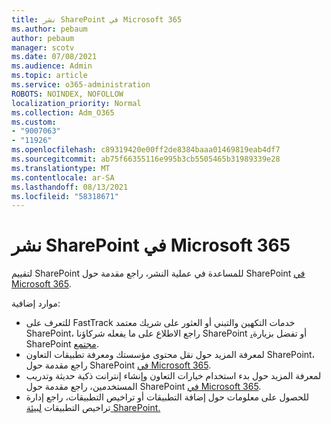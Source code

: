 ```yaml
---
title: نشر SharePoint في Microsoft 365
ms.author: pebaum
author: pebaum
manager: scotv
ms.date: 07/08/2021
ms.audience: Admin
ms.topic: article
ms.service: o365-administration
ROBOTS: NOINDEX, NOFOLLOW
localization_priority: Normal
ms.collection: Adm_O365
ms.custom:
- "9007063"
- "11926"
ms.openlocfilehash: c89319420e00ff2de8384baaa01469819eab4df7
ms.sourcegitcommit: ab75f66355116e995b3cb5505465b31989339e28
ms.translationtype: MT
ms.contentlocale: ar-SA
ms.lasthandoff: 08/13/2021
ms.locfileid: "58318671"
---
```

# <a name="deploy-sharepoint-in-microsoft-365"></a>نشر SharePoint في Microsoft 365

لتقييم SharePoint للمساعدة في عملية النشر، راجع مقدمة حول SharePoint [في Microsoft 365](https://docs.microsoft.com/sharepoint/introduction). 

موارد إضافية: 

- للتعرف على FastTrack خدمات التكهين والتبني أو العثور على شريك معتمد SharePoint، راجع الاطلاع على ما يفعله شركاؤنا SharePoint [،](https://docs.microsoft.com/microsoft-365/sharepoint/sharepoint-partners-sharepoint-support)أو تفضل بزيارة SharePoint [مجتمع](https://techcommunity.microsoft.com/t5/sharepoint/ct-p/SharePoint). 
- لمعرفة المزيد حول نقل محتوى مؤسستك ومعرفة تطبيقات التعاون SharePoint، راجع مقدمة حول SharePoint [في Microsoft 365](https://docs.microsoft.com/sharepoint/introduction#migration). 
- لمعرفة المزيد حول بدء استخدام خيارات التعاون وإنشاء إنترانت ذكية حديثة وتدريب المستخدمين، راجع مقدمة حول SharePoint [في Microsoft 365](https://docs.microsoft.com/sharepoint/introduction#collaboration). 
- للحصول على معلومات حول إضافة التطبيقات أو تراخيص التطبيقات، راجع إدارة تراخيص التطبيقات [لبيئة SharePoint.](https://docs.microsoft.com/sharepoint/manage-app-licenses) 


